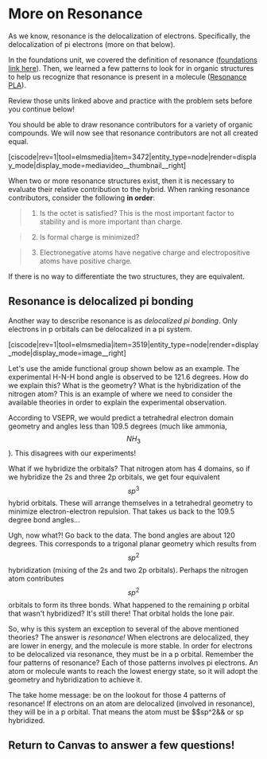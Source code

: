 # More on Resonance

As we know, resonance is the delocalization of electrons. Specifically, the delocalization of pi electrons (more on that below).

In the foundations unit, we covered the definition of resonance ([foundations link here](/resonance.md)). Then, we learned a few patterns to look for in organic structures to help us recognize that resonance is present in a molecule ([Resonance PLA](/pla-lecture-4.md)).

Review those units linked above and practice with the problem sets before you continue below!

You should be able to draw resonance contributors for a variety of organic compounds. We will now see that resonance contributors are not all created equal.


[ciscode|rev=1|tool=elmsmedia|item=3472|entity_type=node|render=display_mode|display_mode=mediavideo__thumbnail__right]


When two or more resonance structures exist, then it is necessary to evaluate their relative contribution to the hybrid. When ranking resonance contributors, consider the following **in order**:

> 1) Is the octet is satisfied? This is the most important factor to stability and is more important than charge.

> 2) Is formal charge is minimized?

> 3) Electronegative atoms have negative charge and electropositive atoms have positive charge.


If there is no way to differentiate the two structures, they are equivalent.



## Resonance is delocalized pi bonding


Another way to describe resonance is as _delocalized pi bonding_. Only electrons in p orbitals can be delocalized in a pi system.

[ciscode|rev=1|tool=elmsmedia|item=3519|entity_type=node|render=display_mode|display_mode=image__right]

Let's use the amide functional group shown below as an example. The experimental H-N-H bond angle is observed to be 121.6 degrees. How do we explain this? What is the geometry? What is the hybridization of the nitrogen atom? This is an example of where we need to consider the available theories in order to explain the experimental observation.

According to VSEPR, we would predict a tetrahedral electron domain geometry and angles less than 109.5 degrees (much like ammonia, $$NH_3$$). This disagrees with our experiments!

What if we hybridize the orbitals? That nitrogen atom has 4 domains, so if we hybridize the 2s and three 2p orbitals, we get four equivalent $$sp^3$$ hybrid orbitals. These will arrange themselves in a tetrahedral geometry to minimize electron-electron repulsion. That takes us back to the 109.5 degree bond angles...

Ugh, now what?! Go back to the data. The bond angles are about 120 degrees. This corresponds to a trigonal planar geometry which results from $$sp^2$$ hybridization (mixing of the 2s and two 2p orbitals). Perhaps the nitrogen atom contributes $$sp^2$$ orbitals to form its three bonds. What happened to the remaining p orbital that wasn't hybridized? It's still there! That orbital holds the lone pair.

So, why is this system an exception to several of the above mentioned theories? The answer is _resonance!_ When electrons are delocalized, they are lower in energy, and the molecule is more stable. In order for electrons to be delocalized via resonance, they must be in a p orbital. Remember the four patterns of resonance? Each of those patterns involves pi electrons. An atom or molecule wants to reach the lowest energy state, so it will adopt the geometry and hybridization to achieve it. 

The take home message: be on the lookout for those 4 patterns of resonance! If electrons on an atom are delocalized (involved in resonance), they will be in a p orbital. That means the atom must be $$sp^2&& or sp hybridized.


## Return to Canvas to answer a few questions!
